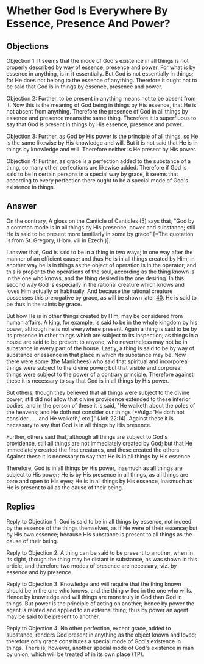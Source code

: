 # Whether God Is Everywhere By Essence, Presence And Power?

## Objections

Objection 1: It seems that the mode of God's existence in all things is not properly described by way of essence, presence and power. For what is by essence in anything, is in it essentially. But God is not essentially in things; for He does not belong to the essence of anything. Therefore it ought not to be said that God is in things by essence, presence and power.

Objection 2: Further, to be present in anything means not to be absent from it. Now this is the meaning of God being in things by His essence, that He is not absent from anything. Therefore the presence of God in all things by essence and presence means the same thing. Therefore it is superfluous to say that God is present in things by His essence, presence and power.

Objection 3: Further, as God by His power is the principle of all things, so He is the same likewise by His knowledge and will. But it is not said that He is in things by knowledge and will. Therefore neither is He present by His power.

Objection 4: Further, as grace is a perfection added to the substance of a thing, so many other perfections are likewise added. Therefore if God is said to be in certain persons in a special way by grace, it seems that according to every perfection there ought to be a special mode of God's existence in things.

## Answer

On the contrary, A gloss on the Canticle of Canticles (5) says that, "God by a common mode is in all things by His presence, power and substance; still He is said to be present more familiarly in some by grace" [*The quotation is from St. Gregory, (Hom. viii in Ezech.)].

I answer that, God is said to be in a thing in two ways; in one way after the manner of an efficient cause; and thus He is in all things created by Him; in another way he is in things as the object of operation is in the operator; and this is proper to the operations of the soul, according as the thing known is in the one who knows; and the thing desired in the one desiring. In this second way God is especially in the rational creature which knows and loves Him actually or habitually. And because the rational creature possesses this prerogative by grace, as will be shown later [40](Q[12]). He is said to be thus in the saints by grace.

But how He is in other things created by Him, may be considered from human affairs. A king, for example, is said to be in the whole kingdom by his power, although he is not everywhere present. Again a thing is said to be by its presence in other things which are subject to its inspection; as things in a house are said to be present to anyone, who nevertheless may not be in substance in every part of the house. Lastly, a thing is said to be by way of substance or essence in that place in which its substance may be. Now there were some (the Manichees) who said that spiritual and incorporeal things were subject to the divine power; but that visible and corporeal things were subject to the power of a contrary principle. Therefore against these it is necessary to say that God is in all things by His power.

But others, though they believed that all things were subject to the divine power, still did not allow that divine providence extended to these inferior bodies, and in the person of these it is said, "He walketh about the poles of the heavens; and He doth not consider our things [*Vulg.: 'He doth not consider . . . and He walketh,' etc.]" (Job 22:14). Against these it is necessary to say that God is in all things by His presence.

Further, others said that, although all things are subject to God's providence, still all things are not immediately created by God; but that He immediately created the first creatures, and these created the others. Against these it is necessary to say that He is in all things by His essence.

Therefore, God is in all things by His power, inasmuch as all things are subject to His power; He is by His presence in all things, as all things are bare and open to His eyes; He is in all things by His essence, inasmuch as He is present to all as the cause of their being.

## Replies

Reply to Objection 1: God is said to be in all things by essence, not indeed by the essence of the things themselves, as if He were of their essence; but by His own essence; because His substance is present to all things as the cause of their being.

Reply to Objection 2: A thing can be said to be present to another, when in its sight, though the thing may be distant in substance, as was shown in this article; and therefore two modes of presence are necessary; viz. by essence and by presence.

Reply to Objection 3: Knowledge and will require that the thing known should be in the one who knows, and the thing willed in the one who wills. Hence by knowledge and will things are more truly in God than God in things. But power is the principle of acting on another; hence by power the agent is related and applied to an external thing; thus by power an agent may be said to be present to another.

Reply to Objection 4: No other perfection, except grace, added to substance, renders God present in anything as the object known and loved; therefore only grace constitutes a special mode of God's existence in things. There is, however, another special mode of God's existence in man by union, which will be treated of in its own place (TP).